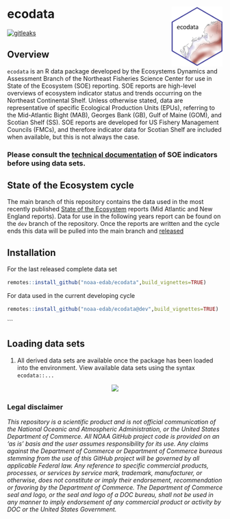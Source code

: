 
<!-- README.md is generated from README.Rmd. Please edit that file -->

# ecodata <img src="man/figures/ecodata_logo.png" align="right" width="120" />

<!-- badges: start -->

[![gitleaks](https://github.com/NOAA-EDAB/ecodata/actions/workflows/secretScan.yml/badge.svg)](https://github.com/NOAA-EDAB/ecodata/actions/workflows/secretScan.yml)
<!-- badges: end -->

## Overview

`ecodata` is an R data package developed by the Ecosystems Dynamics and
Assessment Branch of the Northeast Fisheries Science Center for use in
State of the Ecosystem (SOE) reporting. SOE reports are high-level
overviews of ecosystem indicator status and trends occurring on the
Northeast Continental Shelf. Unless otherwise stated, data are
representative of specific Ecological Production Units (EPUs), referring
to the Mid-Atlantic Bight (MAB), Georges Bank (GB), Gulf of Maine (GOM),
and Scotian Shelf (SS). SOE reports are developed for US Fishery
Management Councils (FMCs), and therefore indicator data for Scotian
Shelf are included when available, but this is not always the case.

### Please consult the [technical documentation](https://noaa-edab.github.io/tech-doc/) of SOE indicators before using data sets.

## State of the Ecosystem cycle

The main branch of this repository contains the data used in the most
recently published [State of the
Ecosystem](https://www.fisheries.noaa.gov/new-england-mid-atlantic/ecosystems/state-ecosystem-reports-northeast-us-shelf)
reports (Mid Atlantic and New England reports). Data for use in the
following years report can be found on the `dev` branch of the
repository. Once the reports are written and the cycle ends this data
will be pulled into the main branch and
[released](https://github.com/NOAA-EDAB/ecodata/releases)

## Installation

For the last released complete data set

``` r
remotes::install_github("noaa-edab/ecodata",build_vignettes=TRUE)
```

For data used in the current developing cycle

``` r
remotes::install_github("noaa-edab/ecodata@dev",build_vignettes=TRUE)
```

\`\`\`

## Loading data sets

1.  All derived data sets are available once the package has been loaded
    into the environment. View available data sets using the syntax
    `ecodata::...`

<p align="center" width="645">
<img src="https://raw.githubusercontent.com/NOAA-EDAB/ecodata/master/ecodata1.gif">
</p>

### Legal disclaimer

*This repository is a scientific product and is not official
communication of the National Oceanic and Atmospheric Administration, or
the United States Department of Commerce. All NOAA GitHub project code
is provided on an ‘as is’ basis and the user assumes responsibility for
its use. Any claims against the Department of Commerce or Department of
Commerce bureaus stemming from the use of this GitHub project will be
governed by all applicable Federal law. Any reference to specific
commercial products, processes, or services by service mark, trademark,
manufacturer, or otherwise, does not constitute or imply their
endorsement, recommendation or favoring by the Department of Commerce.
The Department of Commerce seal and logo, or the seal and logo of a DOC
bureau, shall not be used in any manner to imply endorsement of any
commercial product or activity by DOC or the United States Government.*
